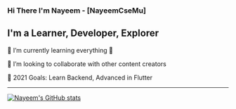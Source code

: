 ### Hi There I'm Nayeem - [NayeemCseMu]

## I'm a Learner, Developer, Explorer
🌱 I’m currently learning everything 🤣

👯 I’m looking to collaborate with other content creators

🥅 2021 Goals: Learn Backend, Advanced in Flutter

---
[![Nayeem's GitHub stats](https://github-readme-stats.vercel.app/api?username=NayeemCseMu)](https://github.com/NayeemCseMu/github-readme-stats)
